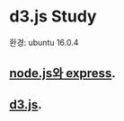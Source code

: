 d3.js Study
=============
환경: ubuntu 16.0.4
## [node.js와 express](https://github.com/HyeonDKIM/d3.js/blob/master/md/nodejs.md).
## [d3.js](https://github.com/HyeonDKIM/d3.js/blob/master/md/d3.md).

